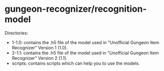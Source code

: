 # gungeon-recognizer/recognition-model

Directories:
- 1-1.0: contains the .h5 file of the model used in "Unofficial Gungeon Item Recognizer" Version 1 (1.0).
- 2-1.1: contains the .h5 file of the model used in "Unofficial Gungeon Item Recognizer" Version 2 (1.1).
- scripts: contains scripts which can help you to use the models.